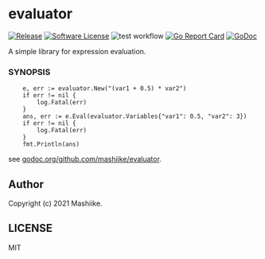 # evaluator

[![Release](https://img.shields.io/github/release/mashiike/evaluator.svg?style=flat-square)](https://github.com/mashiike/evaluator/releases/latest)
[![Software License](https://img.shields.io/badge/license-MIT-brightgreen.svg?style=flat-square)](LICENSE.md)
![test workflow](https://github.com/mashiike/evaluator/actions/workflows/test.yaml/badge.svg)
[![Go Report Card](https://goreportcard.com/badge/github.com/mashiike/evaluator?style=flat-square)](https://goreportcard.com/report/github.com/mashiike/evaluator)
[![GoDoc](https://godoc.org/github.com/mashiike/evaluator?status.svg&style=flat-square)](http://godoc.org/github.com/mashiike/evaluator)


A simple library for expression evaluation.
### SYNOPSIS

```golang
    e, err := evaluator.New("(var1 + 0.5) * var2")
    if err != nil {
        log.Fatal(err)
    }
	ans, err := e.Eval(evaluator.Variables{"var1": 0.5, "var2": 3})
    if err != nil {
        log.Fatal(err)
    }
	fmt.Println(ans)
```

see [godoc.org/github.com/mashiike/evaluator](https://godoc.org/github.com/mashiike/evaluator).

## Author

Copyright (c) 2021 Mashiike.

## LICENSE

MIT
